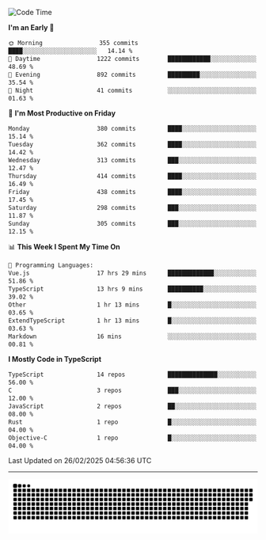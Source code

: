 <!--
<picture>
  <source
    srcset="https://github-readme-stats.vercel.app/api?username=kevinxft&show_icons=true&theme=dark"
    media="(prefers-color-scheme: dark)"
  />
  <source
    srcset="https://github-readme-stats.vercel.app/api?username=kevinxft&show_icons=true"
    media="(prefers-color-scheme: light), (prefers-color-scheme: no-preference)"
  />
  <img src="https://github-readme-stats.vercel.app/api?username=kevinxft&show_icons=true" />
</picture>
-->

<!--START_SECTION:waka-->
![Code Time](http://img.shields.io/badge/Code%20Time-3%2C149%20hrs%2012%20mins-blue)

**I'm an Early 🐤** 

```text
🌞 Morning                355 commits         ████░░░░░░░░░░░░░░░░░░░░░   14.14 % 
🌆 Daytime                1222 commits        ████████████░░░░░░░░░░░░░   48.69 % 
🌃 Evening                892 commits         █████████░░░░░░░░░░░░░░░░   35.54 % 
🌙 Night                  41 commits          ░░░░░░░░░░░░░░░░░░░░░░░░░   01.63 % 
```
📅 **I'm Most Productive on Friday** 

```text
Monday                   380 commits         ████░░░░░░░░░░░░░░░░░░░░░   15.14 % 
Tuesday                  362 commits         ████░░░░░░░░░░░░░░░░░░░░░   14.42 % 
Wednesday                313 commits         ███░░░░░░░░░░░░░░░░░░░░░░   12.47 % 
Thursday                 414 commits         ████░░░░░░░░░░░░░░░░░░░░░   16.49 % 
Friday                   438 commits         ████░░░░░░░░░░░░░░░░░░░░░   17.45 % 
Saturday                 298 commits         ███░░░░░░░░░░░░░░░░░░░░░░   11.87 % 
Sunday                   305 commits         ███░░░░░░░░░░░░░░░░░░░░░░   12.15 % 
```


📊 **This Week I Spent My Time On** 

```text
💬 Programming Languages: 
Vue.js                   17 hrs 29 mins      █████████████░░░░░░░░░░░░   51.86 % 
TypeScript               13 hrs 9 mins       ██████████░░░░░░░░░░░░░░░   39.02 % 
Other                    1 hr 13 mins        █░░░░░░░░░░░░░░░░░░░░░░░░   03.65 % 
ExtendTypeScript         1 hr 13 mins        █░░░░░░░░░░░░░░░░░░░░░░░░   03.63 % 
Markdown                 16 mins             ░░░░░░░░░░░░░░░░░░░░░░░░░   00.81 % 
```

**I Mostly Code in TypeScript** 

```text
TypeScript               14 repos            ██████████████░░░░░░░░░░░   56.00 % 
C                        3 repos             ███░░░░░░░░░░░░░░░░░░░░░░   12.00 % 
JavaScript               2 repos             ██░░░░░░░░░░░░░░░░░░░░░░░   08.00 % 
Rust                     1 repo              █░░░░░░░░░░░░░░░░░░░░░░░░   04.00 % 
Objective-C              1 repo              █░░░░░░░░░░░░░░░░░░░░░░░░   04.00 % 
```




 Last Updated on 26/02/2025 04:56:36 UTC
<!--END_SECTION:waka-->

---

<picture>
  <source media="(prefers-color-scheme: dark)" srcset="https://raw.githubusercontent.com/kevinxft/kevinxft/output/github-contribution-grid-snake-dark.svg">
  <source media="(prefers-color-scheme: light)" srcset="https://raw.githubusercontent.com/kevinxft/kevinxft/output/github-contribution-grid-snake.svg">
  <img alt="github contribution grid snake animation" src="https://raw.githubusercontent.com/kevinxft/kevinxft/output/github-contribution-grid-snake.svg">
</picture>